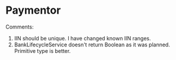 # Paymentor

Comments:
1. IIN should be unique. I have changed known IIN ranges.
2. BankLifecycleService doesn't return Boolean as it was planned. Primitive type is better.